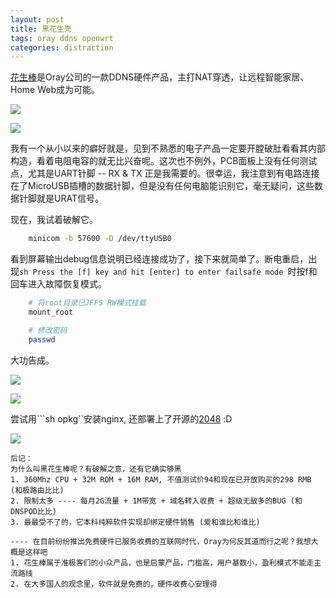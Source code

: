 ```yaml
---
layout: post
title: 黑花生壳
tags: oray ddns openwrt
categories: distraction
---
```


[花生棒][1]是Oray公司的一款DDNS硬件产品，主打NAT穿透，让远程智能家居、Home Web成为可能。

<!--more-->

![][2]

![][3]

我有一个从小以来的癖好就是，见到不熟悉的电子产品一定要开膛破肚看看其内部构造，看着电阻电容的就无比兴奋呢。这次也不例外，PCB面板上没有任何测试点，尤其是UART针脚 -- RX & TX 正是我需要的。很幸运，我注意到有电路连接在了MicroUSB插槽的数据针脚，但是没有任何电脑能识别它，毫无疑问，这些数据针脚就是URAT信号。

现在，我试着破解它。

```sh
    minicom -b 57600 -D /dev/ttyUSB0
```

看到屏幕输出debug信息说明已经连接成功了，接下来就简单了。断电重启，出现```sh Press the [f] key and hit [enter] to enter failsafe mode ```时按f和回车进入故障恢复模式。

```sh
    # 将root目录已JFFS RW模式挂载
    mount_root

    # 修改密码
    passwd
```
大功告成。

![][4]

![][5]

尝试用```sh opkg``安装nginx, 还部署上了开源的[2048][7] :D

![][6]

    后记：  
    为什么叫黑花生棒呢？有破解之意，还有它确实够黑
    1. 360Mhz CPU + 32M ROM + 16M RAM, 不值测试价94和现在已开放购买的298 RMB (和极路由比比)
    2. 限制太多 ---- 每月2G流量 + 1M带宽 + 域名转入收费 + 超级无敌多的BUG (和DNSPOD比比)
    3. 最最受不了的，它本科纯粹软件实现却绑定硬件销售 (爱和谁比和谁比)
    
    ---- 在目前纷纷推出免费硬件已服务收费的互联网时代，Oray为何反其道而行之呢？我想大概是这样吧
    1. 花生棒属于准极客们的小众产品，也是启蒙产品，门槛高，用户基数小，盈利模式不能走主流路线
    2. 在大多国人的观念里，软件就是免费的，硬件收费心安理得

[1]: http://hsk.oray.com/device
[2]: media/img/2014-07-02-peanutstick1.png
[3]: media/img/2014-07-02-peanutstick2.png
[4]: media/img/2014-07-02-openwrt1.png
[5]: media/img/2014-07-02-openwrt2.png
[6]: media/img/2014-07-02-2048.png
[7]: http://gabrielecirulli.github.io/2048/
